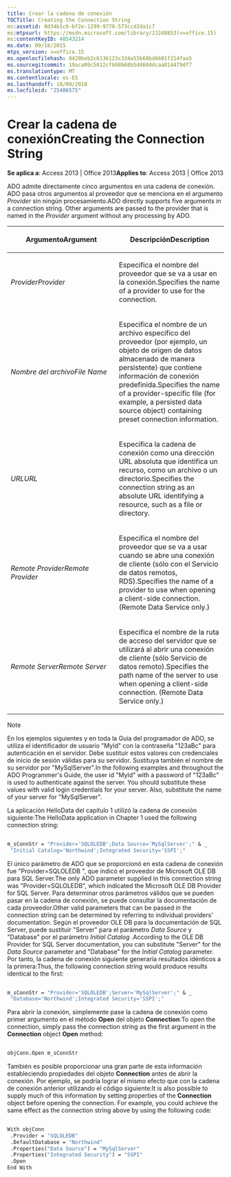 ```yaml
---
title: Crear la cadena de conexión
TOCTitle: Creating the Connection String
ms:assetid: 0d34b1c6-bf2e-1299-9778-573ccd2da1c7
ms:mtpsurl: https://msdn.microsoft.com/library/JJ248853(v=office.15)
ms:contentKeyID: 48543214
ms.date: 09/18/2015
mtps_version: v=office.15
ms.openlocfilehash: 8420beb2c6136123c334a55b68bd6601f214faa5
ms.sourcegitcommit: 19aca09c5812cfb98b68b5d4604dcaa814479df7
ms.translationtype: MT
ms.contentlocale: es-ES
ms.lasthandoff: 10/09/2018
ms.locfileid: "25486575"
---
```

# <a name="creating-the-connection-string"></a><span data-ttu-id="f3ecd-102">Crear la cadena de conexión</span><span class="sxs-lookup"><span data-stu-id="f3ecd-102">Creating the Connection String</span></span>


<span data-ttu-id="f3ecd-103">**Se aplica a**: Access 2013 | Office 2013</span><span class="sxs-lookup"><span data-stu-id="f3ecd-103">**Applies to**: Access 2013 | Office 2013</span></span>

<span data-ttu-id="f3ecd-p101">ADO admite directamente cinco argumentos en una cadena de conexión. ADO pasa otros argumentos al proveedor que se menciona en el argumento *Provider* sin ningún procesamiento.</span><span class="sxs-lookup"><span data-stu-id="f3ecd-p101">ADO directly supports five arguments in a connection string. Other arguments are passed to the provider that is named in the *Provider* argument without any processing by ADO.</span></span>

<table>
<colgroup>
<col style="width: 50%" />
<col style="width: 50%" />
</colgroup>
<thead>
<tr class="header">
<th><p><span data-ttu-id="f3ecd-106">Argumento</span><span class="sxs-lookup"><span data-stu-id="f3ecd-106">Argument</span></span></p></th>
<th><p><span data-ttu-id="f3ecd-107">Descripción</span><span class="sxs-lookup"><span data-stu-id="f3ecd-107">Description</span></span></p></th>
</tr>
</thead>
<tbody>
<tr class="odd">
<td><p><span data-ttu-id="f3ecd-108"><em>Provider</em></span><span class="sxs-lookup"><span data-stu-id="f3ecd-108"><em>Provider</em></span></span></p></td>
<td><p><span data-ttu-id="f3ecd-109">Especifica el nombre del proveedor que se va a usar en la conexión.</span><span class="sxs-lookup"><span data-stu-id="f3ecd-109">Specifies the name of a provider to use for the connection.</span></span></p></td>
</tr>
<tr class="even">
<td><p><span data-ttu-id="f3ecd-110"><em>Nombre del archivo</em></span><span class="sxs-lookup"><span data-stu-id="f3ecd-110"><em>File Name</em></span></span></p></td>
<td><p><span data-ttu-id="f3ecd-111">Especifica el nombre de un archivo específico del proveedor (por ejemplo, un objeto de origen de datos almacenado de manera persistente) que contiene información de conexión predefinida.</span><span class="sxs-lookup"><span data-stu-id="f3ecd-111">Specifies the name of a provider-specific file (for example, a persisted data source object) containing preset connection information.</span></span></p></td>
</tr>
<tr class="odd">
<td><p><span data-ttu-id="f3ecd-112"><em>URL</em></span><span class="sxs-lookup"><span data-stu-id="f3ecd-112"><em>URL</em></span></span></p></td>
<td><p><span data-ttu-id="f3ecd-113">Especifica la cadena de conexión como una dirección URL absoluta que identifica un recurso, como un archivo o un directorio.</span><span class="sxs-lookup"><span data-stu-id="f3ecd-113">Specifies the connection string as an absolute URL identifying a resource, such as a file or directory.</span></span></p></td>
</tr>
<tr class="even">
<td><p><span data-ttu-id="f3ecd-114"><em>Remote Provider</em></span><span class="sxs-lookup"><span data-stu-id="f3ecd-114"><em>Remote Provider</em></span></span></p></td>
<td><p><span data-ttu-id="f3ecd-p102">Especifica el nombre del proveedor que se va a usar cuando se abre una conexión de cliente (sólo con el Servicio de datos remotos, RDS).</span><span class="sxs-lookup"><span data-stu-id="f3ecd-p102">Specifies the name of a provider to use when opening a client-side connection. (Remote Data Service only.)</span></span></p></td>
</tr>
<tr class="odd">
<td><p><span data-ttu-id="f3ecd-117"><em>Remote Server</em></span><span class="sxs-lookup"><span data-stu-id="f3ecd-117"><em>Remote Server</em></span></span></p></td>
<td><p><span data-ttu-id="f3ecd-p103">Especifica el nombre de la ruta de acceso del servidor que se utilizará al abrir una conexión de cliente (sólo Servicio de datos remoto).</span><span class="sxs-lookup"><span data-stu-id="f3ecd-p103">Specifies the path name of the server to use when opening a client-side connection. (Remote Data Service only.)</span></span></p></td>
</tr>
</tbody>
</table>



> [!NOTE]
> <P><span data-ttu-id="f3ecd-p104">En los ejemplos siguientes y en toda la Guía del programador de ADO, se utiliza el identificador de usuario "MyId" con la contraseña "123aBc" para autenticación en el servidor. Debe sustituir estos valores con credenciales de inicio de sesión válidas para su servidor. Sustituya también el nombre de su servidor por "MySqlServer".</span><span class="sxs-lookup"><span data-stu-id="f3ecd-p104">In the following examples and throughout the ADO Programmer's Guide, the user id "MyId" with a password of "123aBc" is used to authenticate against the server. You should substitute these values with valid login credentials for your server. Also, substitute the name of your server for "MySqlServer".</span></span></P>



<span data-ttu-id="f3ecd-123">La aplicación HelloData del capítulo 1 utilizó la cadena de conexión siguiente:</span><span class="sxs-lookup"><span data-stu-id="f3ecd-123">The HelloData application in Chapter 1 used the following connection string:</span></span>

```vb 
 
m_sConnStr = "Provider='SQLOLEDB';Data Source='MySqlServer';" & _ 
 "Initial Catalog='Northwind';Integrated Security='SSPI';" 
```

<span data-ttu-id="f3ecd-124">El único parámetro de ADO que se proporcionó en esta cadena de conexión fue "Provider=SQLOLEDB ", que indicó el proveedor de Microsoft OLE DB para SQL Server.</span><span class="sxs-lookup"><span data-stu-id="f3ecd-124">The only ADO parameter supplied in this connection string was "Provider=SQLOLEDB", which indicated the Microsoft OLE DB Provider for SQL Server.</span></span> <span data-ttu-id="f3ecd-125">Para determinar otros parámetros válidos que se pueden pasar en la cadena de conexión, se puede consultar la documentación de cada proveedor.</span><span class="sxs-lookup"><span data-stu-id="f3ecd-125">Other valid parameters that can be passed in the connection string can be determined by referring to individual providers' documentation.</span></span> <span data-ttu-id="f3ecd-126">Según el proveedor OLE DB para la documentación de SQL Server, puede sustituir "Server" para el parámetro *Data Source* y "Database" por el parámetro *Initial Catalog* .</span><span class="sxs-lookup"><span data-stu-id="f3ecd-126">According to the OLE DB Provider for SQL Server documentation, you can substitute "Server" for the *Data Source* parameter and "Database" for the *Initial Catalog* parameter.</span></span> <span data-ttu-id="f3ecd-127">Por tanto, la cadena de conexión siguiente generaría resultados idénticos a la primera:</span><span class="sxs-lookup"><span data-stu-id="f3ecd-127">Thus, the following connection string would produce results identical to the first:</span></span>

```vb 
 
m_sConnStr = "Provider='SQLOLEDB';Server='MySqlServer';" & _ 
 "Database='Northwind';Integrated Security='SSPI';" 
```

<span data-ttu-id="f3ecd-128">Para abrir la conexión, simplemente pase la cadena de conexión como primer argumento en el método **Open** del objeto **Connection**:</span><span class="sxs-lookup"><span data-stu-id="f3ecd-128">To open the connection, simply pass the connection string as the first argument in the **Connection** object **Open** method:</span></span>

```vb 
 
objConn.Open m_sConnStr 
```

<span data-ttu-id="f3ecd-p106">También es posible proporcionar una gran parte de esta información estableciendo propiedades del objeto **Connection** antes de abrir la conexión. Por ejemplo, se podría lograr el mismo efecto que con la cadena de conexión anterior utilizando el código siguiente:</span><span class="sxs-lookup"><span data-stu-id="f3ecd-p106">It is also possible to supply much of this information by setting properties of the **Connection** object before opening the connection. For example, you could achieve the same effect as the connection string above by using the following code:</span></span>

```vb 
 
With objConn 
 .Provider = "SQLOLEDB" 
 .DefaultDatabase = "Northwind" 
 .Properties("Data Source") = "MySqlServer" 
 .Properties("Integrated Security") = "SSPI" 
 .Open 
End With 
```

